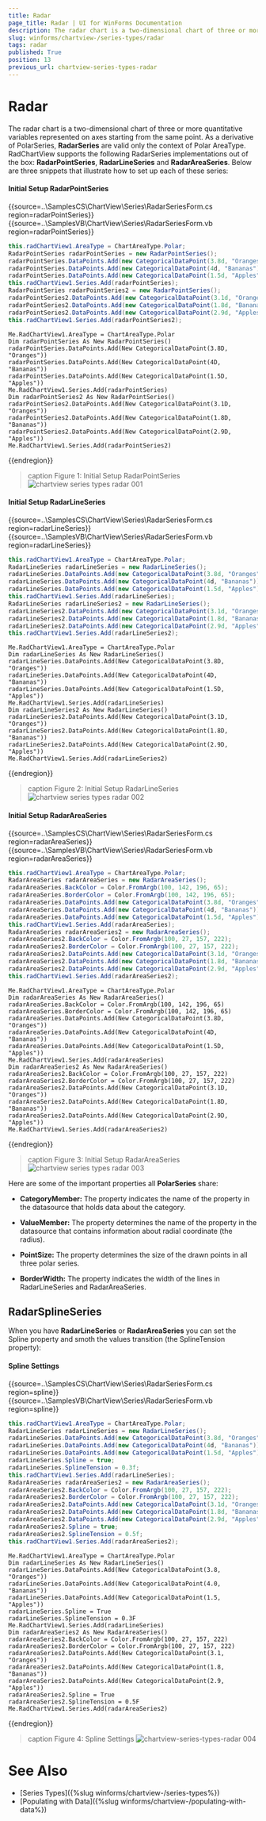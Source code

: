 ```yaml
---
title: Radar
page_title: Radar | UI for WinForms Documentation
description: The radar chart is a two-dimensional chart of three or more quantitative variables represented on axes starting from the same point
slug: winforms/chartview-/series-types/radar
tags: radar
published: True
position: 13
previous_url: chartview-series-types-radar
---
```


# Radar

The radar chart is a two-dimensional chart of three or more quantitative variables represented on axes starting from the same point. As a derivative of PolarSeries, __RadarSeries__ are valid only the context of Polar AreaType. RadChartView supports the following RadarSeries implementations out of the box: __RadarPointSeries__, __RadarLineSeries__ and __RadarAreaSeries__. Below are three snippets that illustrate how to set up each of these series: 

#### Initial Setup RadarPointSeries

{{source=..\SamplesCS\ChartView\Series\RadarSeriesForm.cs region=radarPointSeries}} 
{{source=..\SamplesVB\ChartView\Series\RadarSeriesForm.vb region=radarPointSeries}} 

````C#
this.radChartView1.AreaType = ChartAreaType.Polar;
RadarPointSeries radarPointSeries = new RadarPointSeries();
radarPointSeries.DataPoints.Add(new CategoricalDataPoint(3.8d, "Oranges"));
radarPointSeries.DataPoints.Add(new CategoricalDataPoint(4d, "Bananas"));
radarPointSeries.DataPoints.Add(new CategoricalDataPoint(1.5d, "Apples"));
this.radChartView1.Series.Add(radarPointSeries);
RadarPointSeries radarPointSeries2 = new RadarPointSeries();
radarPointSeries2.DataPoints.Add(new CategoricalDataPoint(3.1d, "Oranges"));
radarPointSeries2.DataPoints.Add(new CategoricalDataPoint(1.8d, "Bananas"));
radarPointSeries2.DataPoints.Add(new CategoricalDataPoint(2.9d, "Apples"));
this.radChartView1.Series.Add(radarPointSeries2);

````
````VB.NET
Me.RadChartView1.AreaType = ChartAreaType.Polar
Dim radarPointSeries As New RadarPointSeries()
radarPointSeries.DataPoints.Add(New CategoricalDataPoint(3.8D, "Oranges"))
radarPointSeries.DataPoints.Add(New CategoricalDataPoint(4D, "Bananas"))
radarPointSeries.DataPoints.Add(New CategoricalDataPoint(1.5D, "Apples"))
Me.RadChartView1.Series.Add(radarPointSeries)
Dim radarPointSeries2 As New RadarPointSeries()
radarPointSeries2.DataPoints.Add(New CategoricalDataPoint(3.1D, "Oranges"))
radarPointSeries2.DataPoints.Add(New CategoricalDataPoint(1.8D, "Bananas"))
radarPointSeries2.DataPoints.Add(New CategoricalDataPoint(2.9D, "Apples"))
Me.RadChartView1.Series.Add(radarPointSeries2)

````

{{endregion}} 

>caption Figure 1: Initial Setup RadarPointSeries
![chartview series types radar 001](images/chartview-series-types-radar001.png)  

#### Initial Setup RadarLineSeries

{{source=..\SamplesCS\ChartView\Series\RadarSeriesForm.cs region=radarLineSeries}} 
{{source=..\SamplesVB\ChartView\Series\RadarSeriesForm.vb region=radarLineSeries}} 

````C#
this.radChartView1.AreaType = ChartAreaType.Polar;
RadarLineSeries radarLineSeries = new RadarLineSeries();
radarLineSeries.DataPoints.Add(new CategoricalDataPoint(3.8d, "Oranges"));
radarLineSeries.DataPoints.Add(new CategoricalDataPoint(4d, "Bananas"));
radarLineSeries.DataPoints.Add(new CategoricalDataPoint(1.5d, "Apples"));
this.radChartView1.Series.Add(radarLineSeries);
RadarLineSeries radarLineSeries2 = new RadarLineSeries();
radarLineSeries2.DataPoints.Add(new CategoricalDataPoint(3.1d, "Oranges"));
radarLineSeries2.DataPoints.Add(new CategoricalDataPoint(1.8d, "Bananas"));
radarLineSeries2.DataPoints.Add(new CategoricalDataPoint(2.9d, "Apples"));
this.radChartView1.Series.Add(radarLineSeries2);

````
````VB.NET
Me.RadChartView1.AreaType = ChartAreaType.Polar
Dim radarLineSeries As New RadarLineSeries()
radarLineSeries.DataPoints.Add(New CategoricalDataPoint(3.8D, "Oranges"))
radarLineSeries.DataPoints.Add(New CategoricalDataPoint(4D, "Bananas"))
radarLineSeries.DataPoints.Add(New CategoricalDataPoint(1.5D, "Apples"))
Me.RadChartView1.Series.Add(radarLineSeries)
Dim radarLineSeries2 As New RadarLineSeries()
radarLineSeries2.DataPoints.Add(New CategoricalDataPoint(3.1D, "Oranges"))
radarLineSeries2.DataPoints.Add(New CategoricalDataPoint(1.8D, "Bananas"))
radarLineSeries2.DataPoints.Add(New CategoricalDataPoint(2.9D, "Apples"))
Me.RadChartView1.Series.Add(radarLineSeries2)

````

{{endregion}} 

>caption Figure 2: Initial Setup RadarLineSeries
![chartview series types radar 002](images/chartview-series-types-radar002.png) 

#### Initial Setup RadarAreaSeries

{{source=..\SamplesCS\ChartView\Series\RadarSeriesForm.cs region=radarAreaSeries}} 
{{source=..\SamplesVB\ChartView\Series\RadarSeriesForm.vb region=radarAreaSeries}} 

````C#
this.radChartView1.AreaType = ChartAreaType.Polar;
RadarAreaSeries radarAreaSeries = new RadarAreaSeries();
radarAreaSeries.BackColor = Color.FromArgb(100, 142, 196, 65);
radarAreaSeries.BorderColor = Color.FromArgb(100, 142, 196, 65);
radarAreaSeries.DataPoints.Add(new CategoricalDataPoint(3.8d, "Oranges"));
radarAreaSeries.DataPoints.Add(new CategoricalDataPoint(4d, "Bananas"));
radarAreaSeries.DataPoints.Add(new CategoricalDataPoint(1.5d, "Apples"));
this.radChartView1.Series.Add(radarAreaSeries);
RadarAreaSeries radarAreaSeries2 = new RadarAreaSeries();
radarAreaSeries2.BackColor = Color.FromArgb(100, 27, 157, 222);
radarAreaSeries2.BorderColor = Color.FromArgb(100, 27, 157, 222);
radarAreaSeries2.DataPoints.Add(new CategoricalDataPoint(3.1d, "Oranges"));
radarAreaSeries2.DataPoints.Add(new CategoricalDataPoint(1.8d, "Bananas"));
radarAreaSeries2.DataPoints.Add(new CategoricalDataPoint(2.9d, "Apples"));
this.radChartView1.Series.Add(radarAreaSeries2);

````
````VB.NET
Me.RadChartView1.AreaType = ChartAreaType.Polar
Dim radarAreaSeries As New RadarAreaSeries()
radarAreaSeries.BackColor = Color.FromArgb(100, 142, 196, 65)
radarAreaSeries.BorderColor = Color.FromArgb(100, 142, 196, 65)
radarAreaSeries.DataPoints.Add(New CategoricalDataPoint(3.8D, "Oranges"))
radarAreaSeries.DataPoints.Add(New CategoricalDataPoint(4D, "Bananas"))
radarAreaSeries.DataPoints.Add(New CategoricalDataPoint(1.5D, "Apples"))
Me.RadChartView1.Series.Add(radarAreaSeries)
Dim radarAreaSeries2 As New RadarAreaSeries()
radarAreaSeries2.BackColor = Color.FromArgb(100, 27, 157, 222)
radarAreaSeries2.BorderColor = Color.FromArgb(100, 27, 157, 222)
radarAreaSeries2.DataPoints.Add(New CategoricalDataPoint(3.1D, "Oranges"))
radarAreaSeries2.DataPoints.Add(New CategoricalDataPoint(1.8D, "Bananas"))
radarAreaSeries2.DataPoints.Add(New CategoricalDataPoint(2.9D, "Apples"))
Me.RadChartView1.Series.Add(radarAreaSeries2)

````

{{endregion}} 

>caption Figure 3: Initial Setup RadarAreaSeries
![chartview series types radar 003](images/chartview-series-types-radar003.png)

Here are some of the important properties all __PolarSeries__ share:

* __CategoryMember:__ The property indicates the name of the property in the datasource that holds data about the category.

* __ValueMember:__ The property determines the name of the property in the datasource that contains information about radial coordinate (the radius).

* __PointSize:__ The property determines the size of the drawn points in all three polar series.

* __BorderWidth:__  The property indicates the width of the lines in RadarLineSeries and RadarAreaSeries.

## RadarSplineSeries

When you have __RadarLineSeries__ or __RadarAreaSeries__ you can set the Spline property and smoth the values transition (the SplineTension property): 

#### Spline Settings

{{source=..\SamplesCS\ChartView\Series\RadarSeriesForm.cs region=spline}} 
{{source=..\SamplesVB\ChartView\Series\RadarSeriesForm.vb region=spline}} 

````C#
this.radChartView1.AreaType = ChartAreaType.Polar;
RadarLineSeries radarLineSeries = new RadarLineSeries();
radarLineSeries.DataPoints.Add(new CategoricalDataPoint(3.8d, "Oranges"));
radarLineSeries.DataPoints.Add(new CategoricalDataPoint(4d, "Bananas"));
radarLineSeries.DataPoints.Add(new CategoricalDataPoint(1.5d, "Apples"));
radarLineSeries.Spline = true;
radarLineSeries.SplineTension = 0.3f;
this.radChartView1.Series.Add(radarLineSeries);
RadarAreaSeries radarAreaSeries2 = new RadarAreaSeries();
radarAreaSeries2.BackColor = Color.FromArgb(100, 27, 157, 222);
radarAreaSeries2.BorderColor = Color.FromArgb(100, 27, 157, 222);
radarAreaSeries2.DataPoints.Add(new CategoricalDataPoint(3.1d, "Oranges"));
radarAreaSeries2.DataPoints.Add(new CategoricalDataPoint(1.8d, "Bananas"));
radarAreaSeries2.DataPoints.Add(new CategoricalDataPoint(2.9d, "Apples"));
radarAreaSeries2.Spline = true;
radarAreaSeries2.SplineTension = 0.5f;
this.radChartView1.Series.Add(radarAreaSeries2);

````
````VB.NET
Me.RadChartView1.AreaType = ChartAreaType.Polar
Dim radarLineSeries As New RadarLineSeries()
radarLineSeries.DataPoints.Add(New CategoricalDataPoint(3.8, "Oranges"))
radarLineSeries.DataPoints.Add(New CategoricalDataPoint(4.0, "Bananas"))
radarLineSeries.DataPoints.Add(New CategoricalDataPoint(1.5, "Apples"))
radarLineSeries.Spline = True
radarLineSeries.SplineTension = 0.3F
Me.RadChartView1.Series.Add(radarLineSeries)
Dim radarAreaSeries2 As New RadarAreaSeries()
radarAreaSeries2.BackColor = Color.FromArgb(100, 27, 157, 222)
radarAreaSeries2.BorderColor = Color.FromArgb(100, 27, 157, 222)
radarAreaSeries2.DataPoints.Add(New CategoricalDataPoint(3.1, "Oranges"))
radarAreaSeries2.DataPoints.Add(New CategoricalDataPoint(1.8, "Bananas"))
radarAreaSeries2.DataPoints.Add(New CategoricalDataPoint(2.9, "Apples"))
radarAreaSeries2.Spline = True
radarAreaSeries2.SplineTension = 0.5F
Me.RadChartView1.Series.Add(radarAreaSeries2)

````

{{endregion}}

>caption Figure 4: Spline Settings
![chartview-series-types-radar 004](images/chartview-series-types-radar004.png)

# See Also

* [Series Types]({%slug winforms/chartview-/series-types%})
* [Populating with Data]({%slug winforms/chartview-/populating-with-data%})
